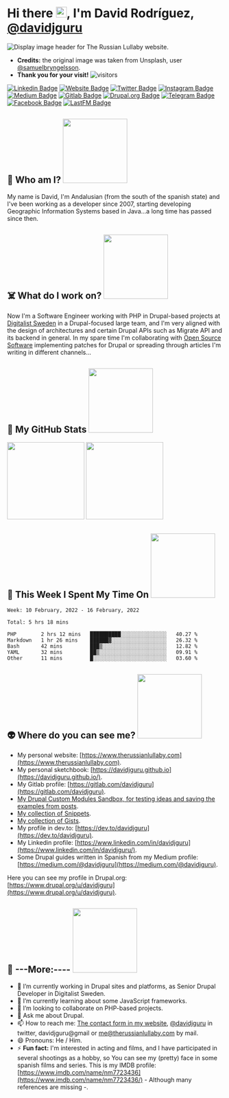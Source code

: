 # Hi there <img src="https://media.giphy.com/media/hvRJCLFzcasrR4ia7z/giphy.gif" width="25px">, I'm David Rodríguez, [@davidjguru](https://twitter.com/davidjguru)
<img src="https://i.imgur.com/may08EN.png" alt="Display image header for The Russian Lullaby website."/>   

- **Credits:** the original image was taken from Unsplash, user [@samuelbryngelsson](https://unsplash.com/@samuelbryngelsson).  
- **Thank you for your visit!** ![visitors](https://visitor-badge.glitch.me/badge?page_id=davidjguru.davidjguru&left_color=green&right_color=red)  
 
[![Linkedin Badge](https://img.shields.io/badge/-LinkedIn-0e76a8?logo=Linkedin&logoColor=white)](https://www.linkedin.com/in/davidjguru/)
[![Website Badge](https://img.shields.io/badge/Website-3b5998?logo=firefox&logoColor=white)](https://www.therussianlullaby.com/)
[![Twitter Badge](https://img.shields.io/badge/-Twitter-00acee?logo=Twitter&logoColor=white)](https://twitter.com/davidjguru)
[![Instagram Badge](https://img.shields.io/badge/-Instagram-8e49c2?logo=Instagram&logoColor=white)](https://www.instagram.com/davidjguru/)
[![Medium Badge](https://img.shields.io/badge/medium-%2312100E.svg?logo=medium&logoColor=white)](https://davidjguru.medium.com/)
[![Gitlab Badge](https://img.shields.io/badge/-Gitlab-orange?logo=gitlab)](https://gitlab.com/davidjguru)
[![Drupal.org Badge](https://img.shields.io/badge/-Drupal.org-blue?logo=drupal)](https://www.drupal.org/u/davidjguru)
[![Telegram Badge](https://img.shields.io/badge/-Telegram-0088cc?logo=Telegram&logoColor=white)](https://t.me/davidjguru)
[![Facebook Badge](https://img.shields.io/badge/-Facebook-395693?logo=facebook&logoColor=white)](https://www.facebook.com/davidjguru/)
[![LastFM Badge](https://img.shields.io/badge/-last.fm-080808?logo=last.fm&logoColor=red)](https://www.last.fm/user/davidjguru)  


## 🤖 Who am I? <img src="https://media.giphy.com/media/M9UVevFomIBjOsPDck/giphy.gif" width="150px">
My name is David, I'm Andalusian (from the south of the spanish state) and I've been working as a developer since 2007, starting developing Geographic Information Systems based in Java...a long time has passed since then.  

## ☠️ What do I work on? <img src="https://media.giphy.com/media/wpoLqr5FT1sY0/giphy.gif" width="150px">
Now I'm a Software Engineer working with PHP in Drupal-based projects at [Digitalist Sweden](https://www.digitalist.se/english) in a Drupal-focused large team, and I'm very aligned with the design of architectures and certain Drupal APIs such as Migrate API and its backend in general. In my spare time I'm collaborating with [Open Source Software](https://www.redhat.com/en/topics/open-source/what-is-open-source) implementing patches for Drupal or spreading through articles I'm writing in different channels...

 ## 👻 My GitHub Stats <img src="https://media.giphy.com/media/UqYGedG0TrJMsFOn7V/giphy.gif" width="150px">

<p>
  <img height="180em" src="https://github-readme-stats.vercel.app/api?username=davidjguru&show_icons=true&hide_border=true&&count_private=true&include_all_commits=true" />
  <img height="180em" src="https://github-readme-stats.vercel.app/api/top-langs/?username=davidjguru&exclude_repo=KNN-Image-Classification&show_icons=true&hide_border=true&layout=compact&langs_count=8"/>
</p>

## 👾 This Week I Spent My Time On <img src="https://media.giphy.com/media/10zsjaH4g0GgmY/giphy.gif" width="150px">
<!--START_SECTION:waka-->
```text
Week: 10 February, 2022 - 16 February, 2022

Total: 5 hrs 18 mins

PHP        2 hrs 12 mins   ██████████░░░░░░░░░░░░░░░   40.27 % 
Markdown   1 hr 26 mins    ██████▓░░░░░░░░░░░░░░░░░░   26.32 % 
Bash       42 mins         ███▒░░░░░░░░░░░░░░░░░░░░░   12.82 % 
YAML       32 mins         ██▒░░░░░░░░░░░░░░░░░░░░░░   09.91 % 
Other      11 mins         █░░░░░░░░░░░░░░░░░░░░░░░░   03.60 % 
```
<!--END_SECTION:waka-->


## 👽 Where do you can see me? <img src="https://media.giphy.com/media/pWBz26C8pAATK/giphy.gif" width="150px">
- My personal website: [https://www.therussianlullaby.com](https://www.therussianlullaby.com).  
- My personal sketchbook: [https://davidjguru.github.io](https://davidjguru.github.io/).
- My Gitlab profile: [https://gitlab.com/davidjguru](https://gitlab.com/davidjguru).
- [My Drupal Custom Modules Sandbox, for testing ideas and saving the examples from posts](https://gitlab.com/davidjguru/drupal-custom-modules-examples).
- [My collection of Snippets](https://gitlab.com/users/davidjguru/snippets).
- [My collection of Gists](https://gist.github.com/davidjguru).  
- My profile in dev.to: [https://dev.to/davidjguru](https://dev.to/davidjguru).
- My Linkedin profile: [https://www.linkedin.com/in/davidjguru](https://www.linkedin.com/in/davidjguru/).
- Some Drupal guides written in Spanish from my Medium profile: [https://medium.com/@davidjguru](https://medium.com/@davidjguru).


Here you can see my profile in Drupal.org: [https://www.drupal.org/u/davidjguru](https://www.drupal.org/u/davidjguru).

## 🤡 ---More:---- <img src="https://media.giphy.com/media/vtyLsoibuhRYI/giphy.gif" width="150px">

- 🔭 I’m currently working in Drupal sites and platforms, as Senior Drupal Developer in Digitalist Sweden.
- 🌱 I’m currently learning about some JavaScript frameworks.
- 👯 I’m looking to collaborate on PHP-based projects.
- 💬 Ask me about Drupal. 
- 📫 How to reach me: [The contact form in my website](https://www.therussianlullaby.com/contact/), [@davidjguru](https://twitter.com/davidjguru) in twitter, davidjguru@gmail or  me@therussianlullaby.com by mail. 
- 😄 Pronouns: He / Him.
- ⚡ **Fun fact:** I'm interested in acting and films, and I have participated in several shootings as a hobby, so You can see my (pretty) face in some spanish films and series. This is my IMDB profile: [https://www.imdb.com/name/nm7723436](https://www.imdb.com/name/nm7723436/) - Although many references are missing -.   
